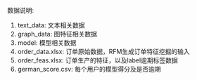 数据说明:     
1. text\_data: 文本相关数据    
2. graph\_data: 图特征相关数据    
3. model: 模型相关数据
4. order\_data.xlsx: 订单原始数据，RFM生成订单特征挖掘的输入    
5. order\_feas.xlsx: 订单生产的特征，以及label逾期标签数据     
6. german\_score.csv: 每个用户的模型得分及是否逾期    